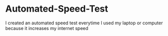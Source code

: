 # Automated-Speed-Test
I created an automated speed test everytime I used my laptop or computer because it increases my internet speed
